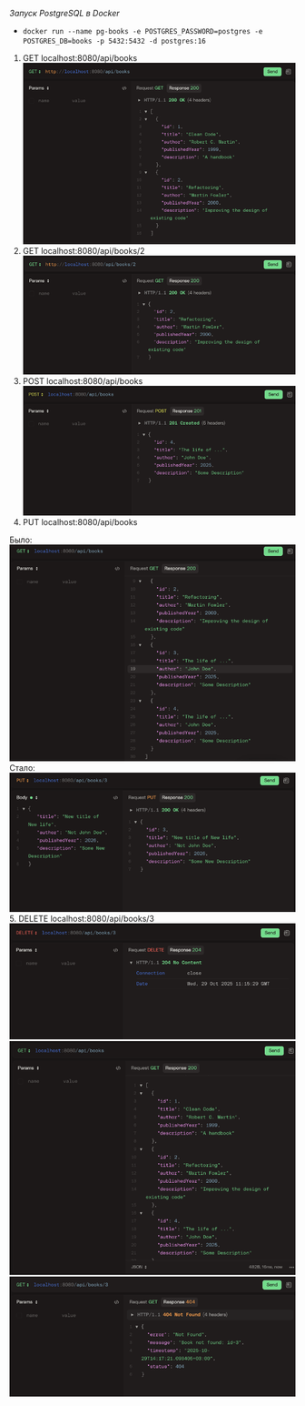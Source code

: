 *Запуск PostgreSQL в Docker*
- ```docker run --name pg-books -e POSTGRES_PASSWORD=postgres -e POSTGRES_DB=books -p 5432:5432 -d postgres:16```


1. GET localhost:8080/api/books
![img.png](img/img.png)
2. GET localhost:8080/api/books/2
![img.png](img/img2.png)
3. POST localhost:8080/api/books
![img.png](img/img3.png)
4. PUT localhost:8080/api/books

Было:
![img.png](img/img5.png)
Стало:
![img.png](img/img6.png)
5. DELETE localhost:8080/api/books/3
![img.png](img/img7.png)
![img.png](img/img8.png)
![img.png](img/img9.png)
